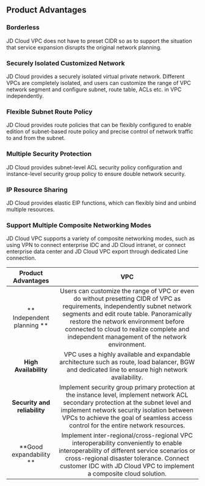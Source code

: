 ## Product Advantages

### Borderless

JD Cloud VPC does not have to preset CIDR so as to support the situation that service expansion disrupts the original network planning.



### Securely Isolated Customized Network

JD Cloud provides a securely isolated virtual private network. Different VPCs are completely isolated, and users can customize the range of VPC network segment and configure subnet, route table, ACLs etc. in VPC independently.



### Flexible Subnet Route Policy

JD Cloud provides route policies that can be flexibly configured to enable edition of subnet-based route policy and precise control of network traffic to and from the subnet.



### Multiple Security Protection

JD Cloud provides subnet-level ACL security policy configuration and instance-level security group policy to ensure double network security.



### IP Resource Sharing

JD Cloud provides elastic EIP functions, which can flexibly bind and unbind multiple resources.



### Support Multiple Composite Networking Modes

JD Cloud VPC supports a variety of composite networking modes, such as using VPN to connect enterprise IDC and JD Cloud intranet, or connect enterprise data center and JD Cloud VPC export through dedicated Line connection.

 

|    Product Advantages    |                            VPC                            |
| :----------: | :----------------------------------------------------------: |
| ** Independent planning ** | Users can customize the range of VPC or even do without presetting CIDR of VPC as requirements, independently subnet network segments and edit route table. Panoramically restore the network environment before connected to cloud to realize complete and independent management of the network environment. |
| **High Availability** | VPC uses a highly available and expandable architecture such as route, load balancer, BGW and dedicated line to ensure high network availability. |
| **Security and reliability** | Implement security group primary protection at the instance level, implement network ACL secondary protection at the subnet level and implement network security isolation between VPCs to achieve the goal of seamless access control for the entire network resources. |
| **Good expandability ** | Implement inter-regional/cross-regional VPC interoperability conveniently to enable interoperability of different service scenarios or cross-regional disaster tolerance. Connect customer IDC with JD Cloud VPC to implement a composite cloud solution. |